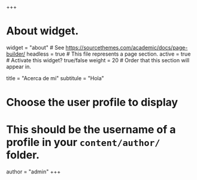 +++
# About widget.
widget = "about"  # See https://sourcethemes.com/academic/docs/page-builder/
headless = true  # This file represents a page section.
active = true  # Activate this widget? true/false
weight = 20  # Order that this section will appear in.

title = "Acerca de mi"
subtitule = "Hola"

# Choose the user profile to display
# This should be the username of a profile in your `content/author/` folder.
author = "admin"
+++
